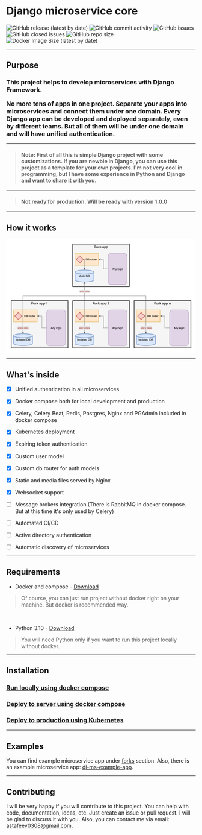# Django microservice core


![GitHub release (latest by date)](https://img.shields.io/github/v/release/dj-ms/dj-ms-example-app?display_name=release&style=for-the-badge)
![GitHub commit activity](https://img.shields.io/github/commit-activity/m/dj-ms/dj-ms-example-app?style=for-the-badge)
![GitHub issues](https://img.shields.io/github/issues/dj-ms/dj-ms-example-app?style=for-the-badge)
![GitHub closed issues](https://img.shields.io/github/issues-closed-raw/dj-ms/dj-ms-example-app?style=for-the-badge)
![GitHub repo size](https://img.shields.io/github/repo-size/dj-ms/dj-ms-example-app?style=for-the-badge)
![Docker Image Size (latest by date)](https://img.shields.io/docker/image-size/harleyking/dj-ms-example-app?style=for-the-badge)


---
## Purpose
<h3>
This project helps to develop microservices with Django Framework.

No more tens of apps in one project.
Separate your apps into microservices and connect them under one domain.
Every Django app can be developed and deployed separately, even by different teams.
But all of them will be under one domain and will have unified authentication.

</h3>


---
> #### Note: First of all this is simple Django project with some customizations. If you are newbie in Django, you can use this project as a template for your own projects. I'm not very cool in programming, but I have some experience in Python and Django and want to share it with you.


---
> #### Not ready for production. Will be ready with version 1.0.0


---
## How it works
<p align="center">
  <img src="docs/media/scheme.png" alt="How it works" align="center">
</p>


---
## What's inside
- [x] Unified authentication in all microservices
- [x] Docker compose both for local development and production
- [x] Celery, Celery Beat, Redis, Postgres, Nginx and PGAdmin included in docker compose
- [x] Kubernetes deployment
- [x] Expiring token authentication
- [x] Custom user model
- [x] Custom db router for auth models
- [x] Static and media files served by Nginx
- [x] Websocket support
- [ ] Message brokers integration (There is RabbitMQ in docker compose. But at this time it's only used by Celery)
- [ ] Automated CI/CD
- [ ] Active directory authentication
- [ ] Automatic discovery of microservices


---
## Requirements

- Docker and compose - [Download](https://docs.docker.com/get-docker/)
> Of course, you can just run project without docker right on your machine. But docker is recommended way.

<br>

- Python 3.10 - [Download](https://www.python.org/downloads/)
> You will need Python only if you want to run this project locally without docker.


---
## Installation

### [Run locally using docker compose](docs/run_locally_using_docker_compose.md)

### [Deploy to server using docker compose](docs/deploy_to_server_using_docker_compose.md)

### [Deploy to production using Kubernetes](docs/deploy_in_production_using_k8s.md)


---
## Examples
You can find example microservice app under [forks](https://github.com/dj-ms/dj-ms-core/network/members) section.
Also, there is an example microservice app: [dj-ms-example-app](https://github.com/dj-ms/dj-ms-example-app).


---
## Contributing
I will be very happy if you will contribute to this project. You can help with code, documentation, ideas, etc.
Just create an issue or pull request. I will be glad to discuss it with you.
Also, you can contact me via email: astafeev0308@gmail.com.
